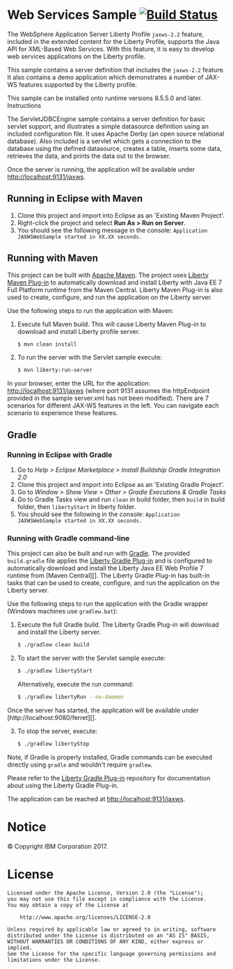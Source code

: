 Web Services Sample [![Build Status](https://travis-ci.org/WASdev/sample.jaxws.web.svg?branch=master)](https://travis-ci.org/WASdev/sample.jaxws.web)
==============

The WebSphere Application Server Liberty Profile `jaxws-2.2` feature, included in the extended content for the Liberty Profile, supports the Java API for XML-Based Web Services. With this feature, it is easy to develop web services applications on the Liberty profile.

This sample contains a server definition that includes the `jaxws-2.2` feature. It also contains a demo application which demonstrates a number of JAX-WS features supported by the Liberty profile.

This sample can be installed onto runtime versions 8.5.5.0 and later.
Instructions

The ServletJDBCEngine sample contains a server definition for basic servlet support, and illustrates a simple datasource definition using an included configuration file. It uses Apache Derby (an open source relational database). Also included is a servlet which gets a connection to the database using the defined datasource, creates a table, inserts some data, retrieves the data, and prints the data out to the browser.

Once the server is running, the application will be available under [http://localhost:9131/jaxws](http://localhost:9131/jaxws).

## Running in Eclipse with Maven

1. Clone this project and import into Eclipse as an 'Existing Maven Project'.
2. Right-click the project and select **Run As > Run on Server**.
3. You should see the following message in the console: `Application JAXWSWebSample started in XX.XX seconds.`

## Running with Maven

This project can be built with [Apache Maven](http://maven.apache.org/). The project uses [Liberty Maven Plug-in] to automatically download and install Liberty with Java EE 7 Full Platform runtime from the Maven Central. Liberty Maven Plug-in is also used to create, configure, and run the application on the Liberty server.

Use the following steps to run the application with Maven:

1. Execute full Maven build. This will cause Liberty Maven Plug-in to download and install Liberty profile server.
    ```bash
    $ mvn clean install
    ```
2. To run the server with the Servlet sample execute:
    ```bash
    $ mvn liberty:run-server
    ```
In your browser, enter the URL for the application: [http://localhost:9131/jaxws](http://localhost:9131/jaxws/) (where port 9131 assumes the httpEndpoint provided in the sample server.xml has not been modified).
There are 7 scenarios for different JAX-WS features in the left. You can navigate each scenario to experience these features.

## Gradle

### Running in Eclipse with Gradle
1. Go to *Help > Eclipse Marketplace > Install Buildship Gradle Integration 2.0*
2. Clone this project and import into Eclipse as an 'Existing Gradle Project'.
3. Go to *Window > Show View > Other > Gradle Executions & Gradle Tasks*
4. Go to Gradle Tasks view and run `clean` in build folder, then `build` in build folder, then `libertyStart` in liberty folder.
5. You should see the following in the console: `Application JAXWSWebSample started in XX.XX seconds.`

### Running with Gradle command-line
This project can also be built and run with [Gradle](https://gradle.org/). 
The provided `build.gradle` file applies the [Liberty Gradle Plug-in][] and is configured to automatically download and install the Liberty Java EE Web Profile 7 runtime from [Maven Central][]. 
The Liberty Gradle Plug-in has built-in tasks that can be used to create, configure, and run the application on the Liberty server.

Use the following steps to run the application with the Gradle wrapper (Windows machines use `gradlew.bat`):

1. Execute the full Gradle build. The Liberty Gradle Plug-in will download and install the Liberty server.
    ```bash
    $ ./gradlew clean build
    ```
    
2. To start the server with the Servlet sample execute:
    ```bash
    $ ./gradlew libertyStart
    ```
    
    Alternatively, execute the run command:
    ```bash
    $ ./gradlew libertyRun --no-daemon
    ```
    
Once the server has started, the application will be available under [http://localhost:9080/ferret][].

3. To stop the server, execute:
    ```bash
    $ ./gradlew libertyStop
    ```  

Note, if Gradle is properly installed, Gradle commands can be executed directly using `gradle` and wouldn't require `gradlew`.

Please refer to the [Liberty Gradle Plug-in][] repository for documentation about using the Liberty Gradle Plug-in.

The application can be reached at [http://localhost:9131/jaxws](http://localhost:9131/jaxws/).

# Notice

© Copyright IBM Corporation 2017.

# License

```text
Licensed under the Apache License, Version 2.0 (the "License");
you may not use this file except in compliance with the License.
You may obtain a copy of the License at

    http://www.apache.org/licenses/LICENSE-2.0

Unless required by applicable law or agreed to in writing, software
distributed under the License is distributed on an "AS IS" BASIS,
WITHOUT WARRANTIES OR CONDITIONS OF ANY KIND, either express or implied.
See the License for the specific language governing permissions and
limitations under the License.
````

[Liberty Maven Plug-in]: https://github.com/WASdev/ci.maven
[Liberty Gradle Plug-in]: https://github.com/WASdev/ci.gradle
